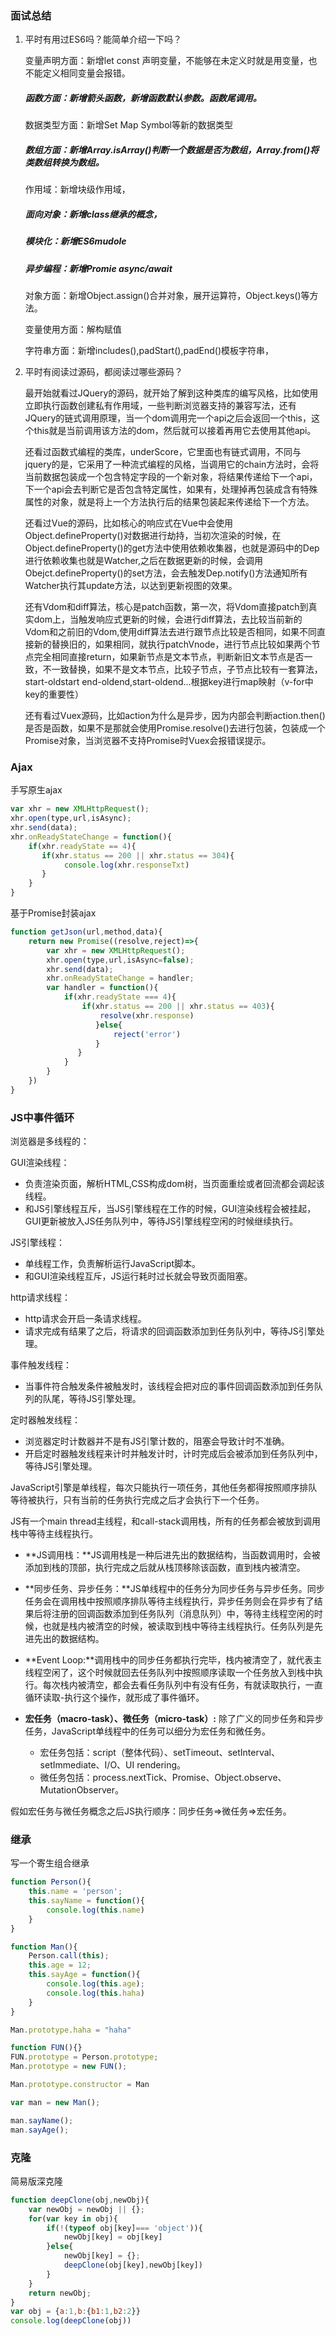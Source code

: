 ### 面试总结

1. 平时有用过ES6吗？能简单介绍一下吗？

   变量声明方面：新增let const 声明变量，不能够在未定义时就是用变量，也不能定义相同变量会报错。

   ##### 函数方面：新增箭头函数，新增函数默认参数。函数尾调用。

   数据类型方面：新增Set Map Symbol等新的数据类型

   ##### 数组方面：新增Array.isArray()判断一个数据是否为数组，Array.from()将类数组转换为数组。

   作用域：新增块级作用域，

   ##### 面向对象：新增class继承的概念，

   ##### 模块化：新增ES6mudole

   ##### 异步编程：新增Promie  async/await

   对象方面：新增Object.assign()合并对象，展开运算符，Object.keys()等方法。

   变量使用方面：解构赋值

   字符串方面：新增includes(),padStart(),padEnd()模板字符串，

2. 平时有阅读过源码，都阅读过哪些源码？

   最开始就看过JQuery的源码，就开始了解到这种类库的编写风格，比如使用立即执行函数创建私有作用域，一些判断浏览器支持的兼容写法，还有JQuery的链式调用原理，当一个dom调用完一个api之后会返回一个this，这个this就是当前调用该方法的dom，然后就可以接着再用它去使用其他api。

   还看过函数式编程的类库，underScore，它里面也有链式调用，不同与jquery的是，它采用了一种流式编程的风格，当调用它的chain方法时，会将当前数据包装成一个包含特定字段的一个新对象，将结果传递给下一个api，下一个api会去判断它是否包含特定属性，如果有，处理掉再包装成含有特殊属性的对象，就是将上一个方法执行后的结果包装起来传递给下一个方法。

   还看过Vue的源码，比如核心的响应式在Vue中会使用Object.defineProperty()对数据进行劫持，当初次渲染的时候，在Object.defineProperty()的get方法中使用依赖收集器，也就是源码中的Dep进行依赖收集也就是Watcher,之后在数据更新的时候，会调用Obejct.defineProperty()的set方法，会去触发Dep.notify()方法通知所有Watcher执行其update方法，以达到更新视图的效果。

   还有Vdom和diff算法，核心是patch函数，第一次，将Vdom直接patch到真实dom上，当触发响应式更新的时候，会进行diff算法，去比较当前新的Vdom和之前旧的Vdom,使用diff算法去进行跟节点比较是否相同，如果不同直接新的替换旧的，如果相同，就执行patchVnode，进行节点比较如果两个节点完全相同直接return，如果新节点是文本节点，判断新旧文本节点是否一致，不一致替换，如果不是文本节点，比较子节点，子节点比较有一套算法，start-oldstart end-oldend,start-oldend...根据key进行map映射（v-for中key的重要性）

   还有看过Vuex源码，比如action为什么是异步，因为内部会判断action.then()是否是函数，如果不是那就会使用Promise.resolve()去进行包装，包装成一个Promise对象，当浏览器不支持Promise时Vuex会报错误提示。



### Ajax

手写原生ajax

```javascript
var xhr = new XMLHttpRequest();
xhr.open(type,url,isAsync);
xhr.send(data);
xhr.onReadyStateChange = function(){
    if(xhr.readyState == 4){
       if(xhr.status == 200 || xhr.status == 304){
          	console.log(xhr.responseTxt)
       }
   	}
}

```



基于Promise封装ajax

```javascript
function getJson(url,method,data){
	return new Promise((resolve,reject)=>{
        var xhr = new XMLHttpRequest();
        xhr.open(type,url,isAsync=false);
        xhr.send(data);
        xhr.onReadyStateChange = handler;
        var handler = function(){
            if(xhr.readyState === 4){
                if(xhr.status == 200 || xhr.status == 403){
                    resolve(xhr.response)
                   }else{
                       reject('error')
                   }
               }
            }
        }
    })
}
```



### JS中事件循环

浏览器是多线程的：

GUI渲染线程：

+ 负责渲染页面，解析HTML,CSS构成dom树，当页面重绘或者回流都会调起该线程。
+ 和JS引擎线程互斥，当JS引擎线程在工作的时候，GUI渲染线程会被挂起，GUI更新被放入JS任务队列中，等待JS引擎线程空闲的时候继续执行。

JS引擎线程：

+ 单线程工作，负责解析运行JavaScript脚本。
+ 和GUI渲染线程互斥，JS运行耗时过长就会导致页面阻塞。

http请求线程：

+ http请求会开启一条请求线程。
+ 请求完成有结果了之后，将请求的回调函数添加到任务队列中，等待JS引擎处理。

事件触发线程：

+ 当事件符合触发条件被触发时，该线程会把对应的事件回调函数添加到任务队列的队尾，等待JS引擎处理。

定时器触发线程：

+ 浏览器定时计数器并不是有JS引擎计数的，阻塞会导致计时不准确。
+ 开启定时器触发线程来计时并触发计时，计时完成后会被添加到任务队列中，等待JS引擎处理。

JavaScript引擎是单线程，每次只能执行一项任务，其他任务都得按照顺序排队等待被执行，只有当前的任务执行完成之后才会执行下一个任务。

JS有一个main thread主线程，和call-stack调用栈，所有的任务都会被放到调用栈中等待主线程执行。

+ **JS调用栈：**JS调用栈是一种后进先出的数据结构，当函数调用时，会被添加到栈的顶部，执行完成之后就从栈顶移除该函数，直到栈内被清空。
+ **同步任务、异步任务：**JS单线程中的任务分为同步任务与异步任务。同步任务会在调用栈中按照顺序排队等待主线程执行，异步任务则会在异步有了结果后将注册的回调函数添加到任务队列（消息队列）中，等待主线程空闲的时候，也就是栈内被清空的时候，被读取到栈中等待主线程执行。任务队列是先进先出的数据结构。
+ **Event Loop:**调用栈中的同步任务都执行完毕，栈内被清空了，就代表主线程空闲了，这个时候就回去任务队列中按照顺序读取一个任务放入到栈中执行。每次栈内被清空，都会去看任务队列中有没有任务，有就读取执行，一直循环读取-执行这个操作，就形成了事件循环。

+ **宏任务（macro-task）、微任务（micro-task）:** 除了广义的同步任务和异步任务，JavaScript单线程中的任务可以细分为宏任务和微任务。
  + 宏任务包括：script（整体代码）、setTimeout、setInterval、setImmediate、I/O、UI rendering。
  +  微任务包括：process.nextTick、Promise、Object.observe、MutationObserver。

假如宏任务与微任务概念之后JS执行顺序：同步任务=>微任务=>宏任务。

### 继承

写一个寄生组合继承

```javascript
function Person(){
    this.name = 'person';
    this.sayName = function(){
        console.log(this.name)
    }
}

function Man(){
    Person.call(this);
    this.age = 12;
    this.sayAge = function(){
        console.log(this.age);
        console.log(this.haha)
    }
}

Man.prototype.haha = "haha"

function FUN(){}
FUN.prototype = Person.prototype;
Man.prototype = new FUN();

Man.prototype.constructor = Man

var man = new Man();

man.sayName();
man.sayAge();

```



### 克隆

简易版深克隆

```javascript
function deepClone(obj,newObj){
	var newObj = newObj || {};
	for(var key in obj){
		if(!(typeof obj[key]=== 'object')){
			newObj[key] = obj[key]
		}else{
			newObj[key] = {};
			deepClone(obj[key],newObj[key])
		}
	}
	return newObj;
}
var obj = {a:1,b:{b1:1,b2:2}}
console.log(deepClone(obj))
```















